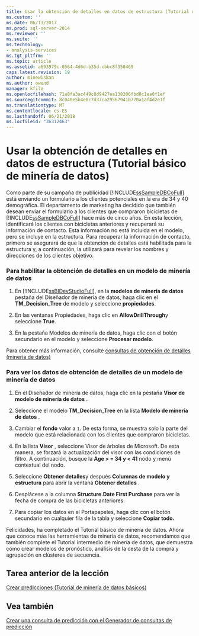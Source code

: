 ```yaml
---
title: Usar la obtención de detalles en datos de estructura (Tutorial de minería de datos básicos) | Documentos de Microsoft
ms.custom: ''
ms.date: 06/13/2017
ms.prod: sql-server-2014
ms.reviewer: ''
ms.suite: ''
ms.technology:
- analysis-services
ms.tgt_pltfrm: ''
ms.topic: article
ms.assetid: a693979c-0564-4d6d-b35d-cbbc8f350469
caps.latest.revision: 19
author: minewiskan
ms.author: owend
manager: kfile
ms.openlocfilehash: 71a8fa3ac449c8d9427ea138206fbd0c1ea8f1ef
ms.sourcegitcommit: 8c040e5b4e8c7d37ca295679410770a1af4d2e1f
ms.translationtype: MT
ms.contentlocale: es-ES
ms.lasthandoff: 06/21/2018
ms.locfileid: "36312463"
---
```

# <a name="using-drillthrough-on-structure-data-basic-data-mining-tutorial"></a>Usar la obtención de detalles en datos de estructura (Tutorial básico de minería de datos)
  Como parte de su campaña de publicidad [!INCLUDE[ssSampleDBCoFull](../includes/sssampledbcofull-md.md)] está enviando un formulario a los clientes potenciales en la era de 34 y 40 demográfica. El departamento de marketing ha decidido que también desean enviar el formulario a los clientes que compraron bicicletas de [!INCLUDE[ssSampleDBCoFull](../includes/sssampledbcofull-md.md)] hace más de cinco años. En esta lección, identificará los clientes con bicicletas anteriores y recuperará su información de contacto. Esta información no está incluida en el modelo, pero se incluye en la estructura. Para recuperar la información de contacto, primero se asegurará de que la obtención de detalles está habilitada para la estructura y, a continuación, la utilizará para revelar los nombres y direcciones de los clientes objetivo.  
  
### <a name="to-enable-drillthrough-on-a-mining-model"></a>Para habilitar la obtención de detalles en un modelo de minería de datos  
  
1.  En [!INCLUDE[ssBIDevStudioFull](../includes/ssbidevstudiofull-md.md)], en la **modelos de minería de datos** pestaña del Diseñador de minería de datos, haga clic en el **TM_Decision_Tree** de modelo y seleccione **propiedades**.  
  
2.  En las ventanas Propiedades, haga clic en **AllowDrillThrough**y seleccione **True**.  
  
3.  En la pestaña Modelos de minería de datos, haga clic con el botón secundario en el modelo y seleccione **Procesar modelo**.  
  
 Para obtener más información, consulte [consultas de obtención de detalles &#40;minería de datos&#41;](../../2014/analysis-services/data-mining/drillthrough-queries-data-mining.md)  
  
### <a name="to-view-drillthrough-data-from-a-mining-model"></a>Para ver los datos de obtención de detalles de un modelo de minería de datos  
  
1.  En el Diseñador de minería de datos, haga clic en la pestaña **Visor de modelo de minería de datos** .  
  
2.  Seleccione el modelo **TM_Decision_Tree** en la lista **Modelo de minería de datos** .  
  
3.  Cambiar el **fondo** valor a `1`. De esta forma, se muestra solo la parte del modelo que está relacionada con los clientes que compraron bicicletas.  
  
4.  En la lista **Visor** , seleccione Visor de árboles de Microsoft. De esta manera, se forzará la actualización del visor con las condiciones de filtro. A continuación, busque la **Age > = 34 y < 41** nodo y menú contextual del nodo.  
  
5.  Seleccione **Obtener detalles**y después **Columnas de modelo y estructura** para abrir la ventana **Obtener detalles** .  
  
6.  Desplácese a la columna **Structure.Date First Purchase** para ver la fecha de compra de las bicicletas anteriores.  
  
7.  Para copiar los datos en el Portapapeles, haga clic con el botón secundario en cualquier fila de la tabla y seleccione **Copiar todo.**  
  
 Felicidades, ha completado el Tutorial básico de minería de datos. Ahora que conoce más las herramientas de minería de datos, recomendamos que también complete el Tutorial intermedio de minería de datos, que demuestra cómo crear modelos de pronóstico, análisis de la cesta de la compra y agrupación en clústeres de secuencia.  
  
## <a name="previous-task-in-lesson"></a>Tarea anterior de la lección  
 [Crear predicciones &#40;Tutorial de minería de datos básicos&#41;](../../2014/tutorials/creating-predictions-basic-data-mining-tutorial.md)  
  
## <a name="see-also"></a>Vea también  
 [Crear una consulta de predicción con el Generador de consultas de predicción](../../2014/analysis-services/data-mining/create-a-prediction-query-using-the-prediction-query-builder.md)  
  
  